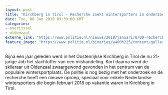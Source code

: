 ```yaml
---
layout: post
title: "Kirchberg in Tirol - Recherche zoekt wintersporters in onderzoek naar mishandeling"
date: Tue, 08 Jan 2019 09:39:00 GMT
categories: 
- overijssel 
- oldenzaal 
externe_link: "https://www.politie.nl/nieuws/2019/januari/8/09-recherche-zoekt-wintersporters-in-onderzoek-naar-mishandeling.html"
feature_image: "https://www.politie.nl/binaries/w400h225/content/gallery/politie/nieuws/2019/januari/09-ob/tirol1.jpg"
---
```


Bijna een jaar geleden werd in het Oostenrijkse Kirchberg in Tirol de nu 21-jarige Job het slachtoffer van een mishandeling. Kort daarna werd de skileraar uit Oldenzaal zwaargewond gevonden in het centrum van de populaire wintersportplaats. De politie is nog bezig met het onderzoek en de recherche heeft een nieuwe oproep, speciaal voor enkele Nederlandse wintersporters die begin februari 2018 op vakantie waren in Kirchberg in Tirol.
